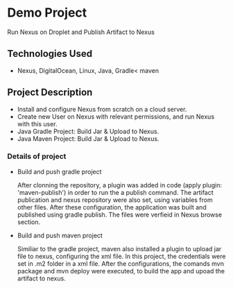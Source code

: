 # Demo Project

Run Nexus on Droplet and Publish Artifact to Nexus

## Technologies Used

- Nexus, DigitalOcean, Linux, Java, Gradle< maven

## Project Description

- Install and configure Nexus from scratch on a cloud server.
- Create new User on Nexus with relevant permissions, and run Nexus with this user.
- Java Gradle Project: Build Jar & Upload to Nexus.
- Java Maven Project: Build Jar & Upload to Nexus.

### Details of project

- Build and push gradle project
  
  After clonning the repository, a plugin was added in code (apply plugin: 'maven-publish') in order to run the a publish command. The artifact publication and nexus repository were also set, using variables from other files. After these configuration, the application was built and published using gradle publish. The files were verfieid in Nexus browse section.

- Build and push maven project
  
  Similiar to the gradle project, maven also installed a plugin to upload jar file to nexus, configuring the xml file. In this project, the credentials were set in .m2 folder in a xml file. After the configurations, the comands mvn package and mvn deploy were executed, to build the app and upoad the artifact to nexus.


